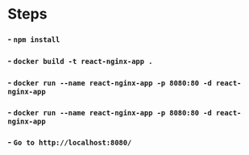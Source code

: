 # Steps

### - `npm install`

### - `docker build -t react-nginx-app .`

### - `docker run --name react-nginx-app -p 8080:80 -d react-nginx-app`

### - `docker run --name react-nginx-app -p 8080:80 -d react-nginx-app`

### - `Go to http://localhost:8080/`
